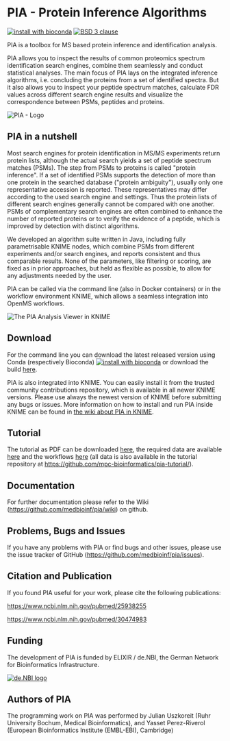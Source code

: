 # PIA - Protein Inference Algorithms

[![install with bioconda](https://img.shields.io/badge/install%20with-bioconda-brightgreen.svg?style=flat)](http://bioconda.github.io/recipes/pia/README.html)
[![BSD 3 clause](https://anaconda.org/bioconda/pia/badges/license.svg)](https://raw.githubusercontent.com/medbioinf/pia/master/LICENSE)

PIA is a toolbox for MS based protein inference and identification analysis.

PIA allows you to inspect the results of common proteomics spectrum
identification search engines, combine them seamlessly and conduct statistical
analyses.
The main focus of PIA lays on the integrated inference algorithms, i.e.
concluding the proteins from a set of identified spectra. But it also allows
you to inspect your peptide spectrum matches, calculate FDR values across
different search engine results and visualize the correspondence between PSMs,
peptides and proteins.

![PIA - Logo](https://github.com/medbioinf/pia/wiki/pia_logo.png)


## PIA in a nutshell

Most search engines for protein identification in MS/MS experiments return
protein lists, although the actual search yields a set of peptide spectrum
matches (PSMs). The step from PSMs to proteins is called "protein inference".
If a set of identified PSMs supports the detection of more than one protein in
the searched database ("protein ambiguity"), usually only one representative
accession is reported. These representatives may differ according to the used
search engine and settings. Thus the protein lists of different search engines
generally cannot be compared with one another. PSMs of complementary search
engines are often combined to enhance the number of reported proteins or to
verify the evidence of a peptide, which is improved by detection with distinct
algorithms.

We developed an algorithm suite written in Java, including fully parametrisable
KNIME nodes, which combine PSMs from different experiments and/or search engines,
and reports consistent and thus comparable results. None of the parameters, like
filtering or scoring, are fixed as in prior approaches, but held as flexible as
possible, to allow for any adjustments needed by the user.

PIA can be called via the command line (also in Docker containers) or in the
workflow environment KNIME, which allows a seamless integration into OpenMS
workflows.

![The PIA Analysis Viewer in KNIME](https://github.com/medbioinf/pia/wiki/KNIME_analysis_view.png)


## Download

For the command line you can download the latest released version
using Conda (respectively Bioconda)
[![install with bioconda](https://img.shields.io/badge/install%20with-bioconda-brightgreen.svg?style=flat)](http://bioconda.github.io/recipes/pia/README.html)
or download the build
[here](https://github.com/medbioinf/pia/releases/latest).

PIA is also integrated into KNIME. You can easily install it from the trusted
community contributions repository, which is available in all newer KNIME
versions. Please use always the newest version of KNIME before submitting any
bugs or issues.
More information on how to install and run PIA inside KNIME can be found in 
[the wiki about PIA in KNIME](https://github.com/medbioinf/pia/wiki/Running-PIA-via-KNIME).


## Tutorial

The tutorial as PDF can be downloaded
[here](https://github.com/mpc-bioinformatics/pia-tutorial/blob/master/pia_tutorial.pdf),
the required data are available [here](https://github.com/mpc-bioinformatics/pia-tutorial/tree/master/data)
and the workflows [here](https://github.com/mpc-bioinformatics/pia-tutorial/tree/master/workflows)
(all data is also available in the tutorial repository at https://github.com/mpc-bioinformatics/pia-tutorial/).


## Documentation

For further documentation please refer to the Wiki (https://github.com/medbioinf/pia/wiki) on github.


## Problems, Bugs and Issues

If you have any problems with PIA or find bugs and other issues, please use the
issue tracker of GitHub (https://github.com/medbioinf/pia/issues).


## Citation and Publication

If you found PIA useful for your work, please cite the following publications:

https://www.ncbi.nlm.nih.gov/pubmed/25938255

https://www.ncbi.nlm.nih.gov/pubmed/30474983


## Funding

The development of PIA is funded by ELIXIR / de.NBI, the German Network for Bioinformatics Infrastructure.

[![de.NBI logo](https://www.denbi.de/templates/nbimaster/img/denbi-logo-color.svg)](https://www.denbi.de/)


## Authors of PIA
 
The programming work on PIA was performed by Julian Uszkoreit (Ruhr University
Bochum, Medical Bioinformatics), and Yasset Perez-Riverol  (European
Bioinformatics Institute (EMBL-EBI), Cambridge)
